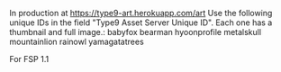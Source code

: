 In production at https://type9-art.herokuapp.com/art
Use the following unique IDs in the field "Type9 Asset Server Unique ID". Each one has a thumbnail and full image.:
  babyfox
  bearman
  hyoonprofile
  metalskull
  mountainlion
  rainowl
  yamagatatrees

For FSP 1.1
